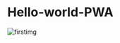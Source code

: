 # Hello-world-PWA
![firstimg](https://users.metropolia.fi/~eeturo/Year-Three/PWA/Images/IMG_2733.png)
